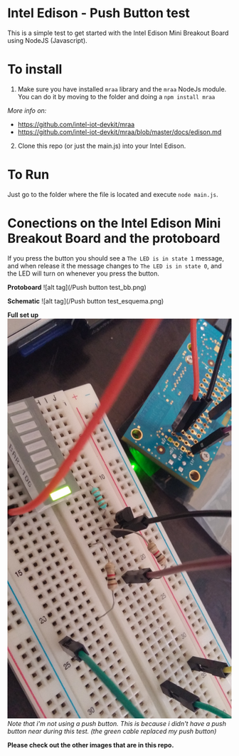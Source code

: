 # Intel Edison - Push Button test
This is a simple test to get started with the Intel Edison Mini Breakout Board using NodeJS (Javascript).

# To install
1. Make sure you have installed `mraa` library and the `mraa` NodeJs module. You can do it by moving to the folder and doing a `npm install mraa`

  *More info on:*
  * https://github.com/intel-iot-devkit/mraa
  * https://github.com/intel-iot-devkit/mraa/blob/master/docs/edison.md
2. Clone this repo (or just the main.js) into your Intel Edison.

# To Run
Just go to the folder where the file is located and execute `node main.js`.


# Conections on the Intel Edison Mini Breakout Board and the protoboard

If you press the button you should see a `The LED is in state 1` message, and when release it the message changes to `The LED is in state 0`, and the LED will turn on whenever you press the button.

**Protoboard**
![alt tag](/Push button test_bb.png)

**Schematic**
![alt tag](/Push button test_esquema.png)

**Full set up**
![alt tag](/img3.jpg)
*Note that i'm not using a push button. This is because i didn't have a push button near during this test. (the green cable replaced my push button)*


**Please check out the other images that are in this repo.**
